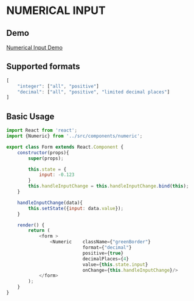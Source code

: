 NUMERICAL INPUT
=======
## Demo
[Numerical Input Demo](https://jsfiddle.net/tuanhn/4pn5d7ek/)

## Supported formats
```javascript
[
    "integer": ["all", "positive"]
    "decimal": ["all", "positive", "limited decimal places"]
]
```
## Basic Usage
```javascript
import React from 'react';
import {Numeric} from '../src/components/numeric';

export class Form extends React.Component {
    constructor(props){
        super(props);        

        this.state = {
            input: -0.123
        }
        this.handleInputChange = this.handleInputChange.bind(this);
    }   

    handleInputChange(data){
        this.setState({input: data.value});
    }

    render() {        
        return (
            <form >
                <Numeric    className={"greenBorder"}
                            format={"decimal"} 
                            positive={true}  
                            decimalPlaces={4} 
                            value={this.state.input} 
                            onChange={this.handleInputChange}/>
            </form>
        );
    }
}
```
